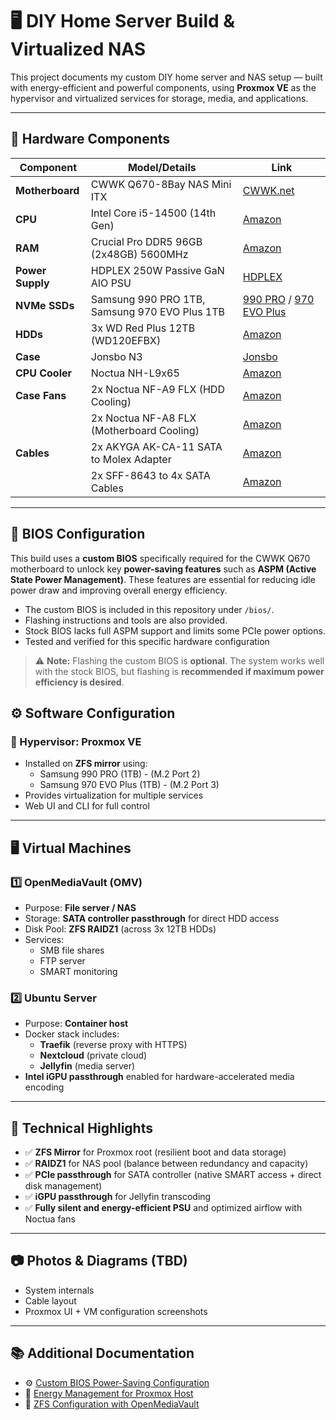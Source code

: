 # 🖥️ DIY Home Server Build & Virtualized NAS

This project documents my custom DIY home server and NAS setup — built with energy-efficient and powerful components, using **Proxmox VE** as the hypervisor and virtualized services for storage, media, and applications.

---

## 🧰 Hardware Components

| Component        | Model/Details | Link |
|------------------|---------------|------|
| **Motherboard**  | CWWK Q670-8Bay NAS Mini ITX | [CWWK.net](https://cwwk.net/products/q670-8bay-nas-mini-itx-motherboard-upgraded-version-lga1700-supports-intell12-14-gen-processors-ddr5-dual-4k-displays-5x-usb3-2-8-sata3-0-ports-i226lm-2-5g-with-vpro-q670-2xsff-8643) |
| **CPU**          | Intel Core i5-14500 (14th Gen) | [Amazon](https://www.amazon.de/dp/B0CQ2XT4RT) |
| **RAM**          | Crucial Pro DDR5 96GB (2x48GB) 5600MHz | [Amazon](https://www.amazon.de/dp/B0C79RMMCL) |
| **Power Supply** | HDPLEX 250W Passive GaN AIO PSU | [HDPLEX](https://hdplex.com/hdplex-fanless-250w-gan-aio-atx-psu.html) |
| **NVMe SSDs**    | Samsung 990 PRO 1TB, Samsung 970 EVO Plus 1TB | [990 PRO](https://www.amazon.de/dp/B0B9C3ZVHR) / [970 EVO Plus](https://www.amazon.de/dp/B07MFZY2F2) |
| **HDDs**         | 3x WD Red Plus 12TB (WD120EFBX) | [Amazon](https://www.amazon.de/dp/B08V1L1WYD) |
| **Case**         | Jonsbo N3 | [Jonsbo](https://www.jonsbo.com/en/products/N3.html) |
| **CPU Cooler**   | Noctua NH-L9x65 | [Amazon](https://www.amazon.de/dp/B00VB3Y89E) |
| **Case Fans**    | 2x Noctua NF-A9 FLX (HDD Cooling) | [Amazon](https://www.amazon.de/dp/B00NEMG9B0) |
|                  | 2x Noctua NF-A8 FLX (Motherboard Cooling) | [Amazon](https://www.amazon.de/dp/B00NEMG9K6) |
| **Cables**       | 2x AKYGA AK-CA-11 SATA to Molex Adapter | [Amazon](https://www.amazon.de/dp/B07TWFWQD4) |
|                  | 2x SFF-8643 to 4x SATA Cables | [Amazon](https://www.amazon.de/dp/B00X8ZB63O) |
---

## 🧬 BIOS Configuration

This build uses a **custom BIOS** specifically required for the CWWK Q670 motherboard to unlock key **power-saving features** such as **ASPM (Active State Power Management)**. These features are essential for reducing idle power draw and improving overall energy efficiency.

- The custom BIOS is included in this repository under `/bios/`.
- Flashing instructions and tools are also provided.
- Stock BIOS lacks full ASPM support and limits some PCIe power options.
- Tested and verified for this specific hardware configuration

> ⚠️ **Note:** Flashing the custom BIOS is **optional**. The system works well with the stock BIOS, but flashing is **recommended if maximum power efficiency is desired**.

## ⚙️ Software Configuration

### 🧠 Hypervisor: **Proxmox VE**
- Installed on **ZFS mirror** using:
  - Samsung 990 PRO (1TB) - (M.2 Port 2)
  - Samsung 970 EVO Plus (1TB) - (M.2 Port 3)
- Provides virtualization for multiple services
- Web UI and CLI for full control

---

## 🖥️ Virtual Machines

### 1️⃣ OpenMediaVault (OMV)
- Purpose: **File server / NAS**
- Storage: **SATA controller passthrough** for direct HDD access
- Disk Pool: **ZFS RAIDZ1** (across 3x 12TB HDDs)
- Services:
  - SMB file shares
  - FTP server
  - SMART monitoring

### 2️⃣ Ubuntu Server
- Purpose: **Container host**
- Docker stack includes:
  - **Traefik** (reverse proxy with HTTPS)
  - **Nextcloud** (private cloud)
  - **Jellyfin** (media server)
- **Intel iGPU passthrough** enabled for hardware-accelerated media encoding

---

## 🧪 Technical Highlights

- ✅ **ZFS Mirror** for Proxmox root (resilient boot and data storage)
- ✅ **RAIDZ1** for NAS pool (balance between redundancy and capacity)
- ✅ **PCIe passthrough** for SATA controller (native SMART access + direct disk management)
- ✅ **iGPU passthrough** for Jellyfin transcoding
- ✅ **Fully silent and energy-efficient PSU** and optimized airflow with Noctua fans

---

## 📷 Photos & Diagrams (TBD)
- System internals
- Cable layout
- Proxmox UI + VM configuration screenshots

---

## 📚 Additional Documentation

- ⚙️ [Custom BIOS Power-Saving Configuration](configs/bios-settings.md)
- 🔋 [Energy Management for Proxmox Host](configs/energy-management.md)
- 🔐 [ZFS Configuration with OpenMediaVault](docs/zfs-setup.md)
